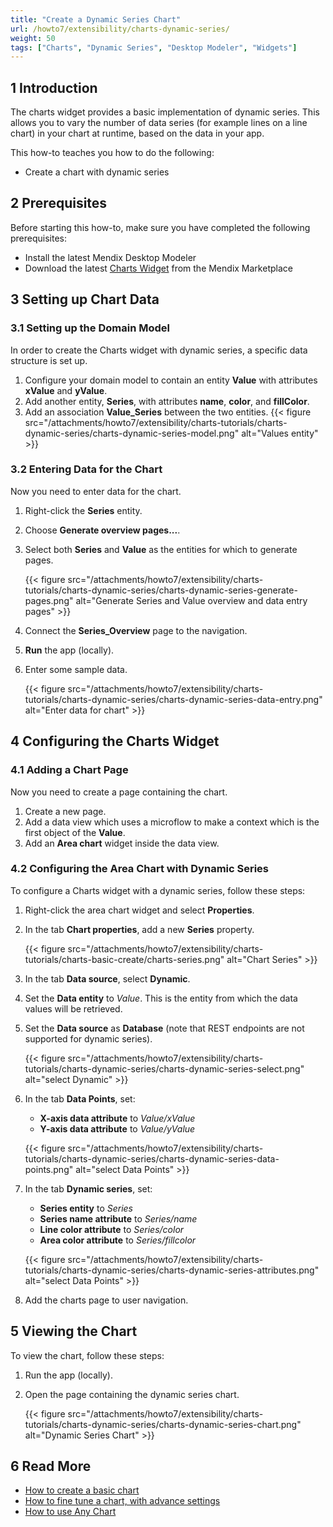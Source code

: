 ```yaml
---
title: "Create a Dynamic Series Chart"
url: /howto7/extensibility/charts-dynamic-series/
weight: 50
tags: ["Charts", "Dynamic Series", "Desktop Modeler", "Widgets"]
---
```


## 1 Introduction

The charts widget provides a basic implementation of dynamic series. This allows you to vary the number of data series (for example lines on a line chart) in your chart at runtime, based on the data in your app.

This how-to teaches you how to do the following:

* Create a chart with dynamic series

## 2 Prerequisites

Before starting this how-to, make sure you have completed the following prerequisites:

* Install the latest Mendix Desktop Modeler
* Download the latest [Charts Widget](/appstore/widgets/charts/) from the Mendix Marketplace

## 3 Setting up Chart Data

### 3.1 Setting up the Domain Model

In order to create the Charts widget with dynamic series, a specific data structure is set up.

1. Configure your domain model to contain an entity **Value** with attributes **xValue** and **yValue**.
1. Add another entity, **Series**, with attributes **name**, **color**, and **fillColor**.
1. Add an association **Value_Series** between the two entities.
    {{< figure src="/attachments/howto7/extensibility/charts-tutorials/charts-dynamic-series/charts-dynamic-series-model.png" alt="Values entity" >}}

### 3.2 Entering Data for the Chart

Now you need to enter data for the chart.

1. Right-click the **Series** entity.
2. Choose **Generate overview pages...**.
3. Select both **Series** and **Value** as the entities for which to generate pages.

    {{< figure src="/attachments/howto7/extensibility/charts-tutorials/charts-dynamic-series/charts-dynamic-series-generate-pages.png" alt="Generate Series and Value overview and data entry pages" >}}

4. Connect the **Series_Overview** page to the navigation.
5. **Run** the app (locally).
6. Enter some sample data.

    {{< figure src="/attachments/howto7/extensibility/charts-tutorials/charts-dynamic-series/charts-dynamic-series-data-entry.png" alt="Enter data for chart" >}}

## 4 Configuring the Charts Widget

### 4.1 Adding a Chart Page

Now you need to create a page containing the chart.

1. Create a new page.
2. Add a data view which uses a microflow to make a context which is the first object of the **Value**.
3. Add an **Area chart** widget inside the data view.

### 4.2 Configuring the Area Chart with Dynamic Series

To configure a Charts widget with a dynamic series, follow these steps:

1. Right-click the area chart widget and select **Properties**.
1. In the tab **Chart properties**, add a new **Series** property.

    {{< figure src="/attachments/howto7/extensibility/charts-tutorials/charts-basic-create/charts-series.png" alt="Chart Series" >}}

1. In the tab **Data source**, select **Dynamic**.
1. Set the **Data entity** to *Value*. This is the entity from which the data values will be retrieved.
1. Set the **Data source** as **Database** (note that REST endpoints are not supported for dynamic series).

    {{< figure src="/attachments/howto7/extensibility/charts-tutorials/charts-dynamic-series/charts-dynamic-series-select.png" alt="select Dynamic" >}}

1. In the tab **Data Points**, set:

    * **X-axis data attribute** to *Value/xValue*
    * **Y-axis data attribute** to *Value/yValue*

    {{< figure src="/attachments/howto7/extensibility/charts-tutorials/charts-dynamic-series/charts-dynamic-series-data-points.png" alt="select Data Points" >}}

1. In the tab **Dynamic series**, set: 

    * **Series entity** to *Series*
    * **Series name attribute** to *Series/name*
    * **Line color attribute** to *Series/color*
    * **Area color attribute** to *Series/fillcolor*

    {{< figure src="/attachments/howto7/extensibility/charts-tutorials/charts-dynamic-series/charts-dynamic-series-attributes.png" alt="select Data Points" >}}

1. Add the charts page to user navigation.

## 5 Viewing the Chart

To view the chart, follow these steps:

1. Run the app (locally).
1. Open the page containing the dynamic series chart.

    {{< figure src="/attachments/howto7/extensibility/charts-tutorials/charts-dynamic-series/charts-dynamic-series-chart.png" alt="Dynamic Series Chart" >}}

## 6 Read More

* [How to create a basic chart](/howto7/extensibility/charts-basic-create/)
* [How to fine tune a chart, with advance settings](/howto7/extensibility/charts-advanced-tuning/)
* [How to use Any Chart](/howto7/extensibility/charts-any-usage/)
